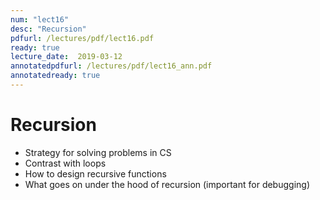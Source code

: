 ```yaml
---
num: "lect16"
desc: "Recursion"
pdfurl: /lectures/pdf/lect16.pdf
ready: true
lecture_date:  2019-03-12
annotatedpdfurl: /lectures/pdf/lect16_ann.pdf
annotatedready: true
---
```


# Recursion
* Strategy for solving problems in CS
* Contrast with loops
* How to design recursive functions
* What goes on under the hood of recursion (important for debugging)